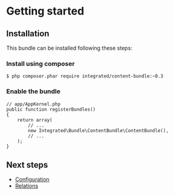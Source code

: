 # Getting started #

## Installation ##
This bundle can be installed following these steps:

### Install using composer ###

    $ php composer.phar require integrated/content-bundle:~0.3

### Enable the bundle ###

    // app/AppKernel.php
    public function registerBundles()
    {
        return array(
            // ...
            new Integrated\Bundle\ContentBundle\ContentBundle(),
            // ...
        );
    }

## Next steps ##
* [Configuration](configuration.md)
* [Relations](relations.md)